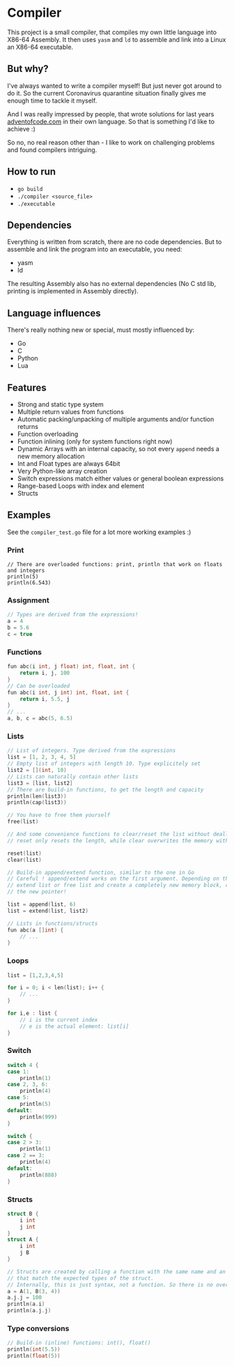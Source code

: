 
# Compiler

This project is a small compiler, that compiles my own little language into X86-64 Assembly.
It then uses `yasm` and `ld` to assemble and link into a Linux an X86-64 executable.

## But why?

I've always wanted to write a compiler myself! But just never got around to do it. So the current Coronavirus quarantine 
situation finally gives me enough time to tackle it myself.

And I was really impressed by people, that wrote solutions for last years [adventofcode.com](https://adventofcode.com) 
in their own language. So that is something I'd like to achieve :)

So no, no real reason other than - I like to work on challenging problems and found compilers intriguing.

## How to run

- `go build`
- `./compiler <source_file>`
- `./executable`

## Dependencies

Everything is written from scratch, there are no code dependencies.
But to assemble and link the program into an executable, you need:
- yasm
- ld

The resulting Assembly also has no external dependencies (No C std lib, printing is implemented in Assembly directly).

## Language influences

There's really nothing new or special, must mostly influenced by: 
- Go
- C
- Python
- Lua

## Features

- Strong and static type system
- Multiple return values from functions
- Automatic packing/unpacking of multiple arguments and/or function returns
- Function overloading
- Function inlining (only for system functions right now)
- Dynamic Arrays with an internal capacity, so not every `append` needs a new memory allocation
- Int and Float types are always 64bit
- Very Python-like array creation
- Switch expressions match either values or general boolean expressions
- Range-based Loops with index and element
- Structs

## Examples

See the `compiler_test.go` file for a lot more working examples :)

### Print
```
// There are overloaded functions: print, println that work on floats and integers
println(5)
println(6.543)
```

### Assignment
```C
// Types are derived from the expressions!
a = 4
b = 5.6
c = true
```

### Functions
```C
fun abc(i int, j float) int, float, int {
    return i, j, 100
}
// Can be overloaded
fun abc(i int, j int) int, float, int {
    return i, 5.5, j
}
// ...
a, b, c = abc(5, 6.5)
```

### Lists
```C
// List of integers. Type derived from the expressions
list = [1, 2, 3, 4, 5]
// Empty list of integers with length 10. Type explicitely set
list2 = [](int, 10)
// Lists can naturally contain other lists
list3 = [list, list2]
// There are build-in functions, to get the length and capacity
println(len(list3))
println(cap(list3))

// You have to free them yourself
free(list)

// And some convenience functions to clear/reset the list without deallocating the memory:
// reset only resets the length, while clear overwrites the memory with 0s

reset(list)
clear(list)

// Build-in append/extend function, similar to the one in Go
// Careful ! append/extend works on the first argument. Depending on the available capacity, it will
// extend list or free list and create a completely new memory block, copy list and list2 over and return
// the new pointer!

list = append(list, 6)
list = extend(list, list2)

// Lists in functions/structs
fun abc(a []int) {
    // ...
}
```

### Loops
```C
list = [1,2,3,4,5]

for i = 0; i < len(list); i++ {
    // ...
}

for i,e : list {
    // i is the current index
    // e is the actual element: list[i]
}    
```

### Switch
```C
switch 4 {
case 1:
    println(1)
case 2, 3, 6:
    println(4)
case 5:
    println(5)
default:
    println(999)
}

switch {
case 2 > 3:
    println(1)
case 2 == 3:
    println(4)
default:
    println(888)
}
```

### Structs
```C
struct B {
    i int
    j int
}
struct A {
    i int
    j B
}

// Structs are created by calling a function with the same name and an exact match of parameters 
// that match the expected types of the struct.
// Internally, this is just syntax, not a function. So there is no overhead!
a = A(1, B(3, 4))
a.j.j = 100
println(a.i)
println(a.j.j)
```

### Type conversions
```C
// Build-in (inline) functions: int(), float()
println(int(5.5))
println(float(5))
```
